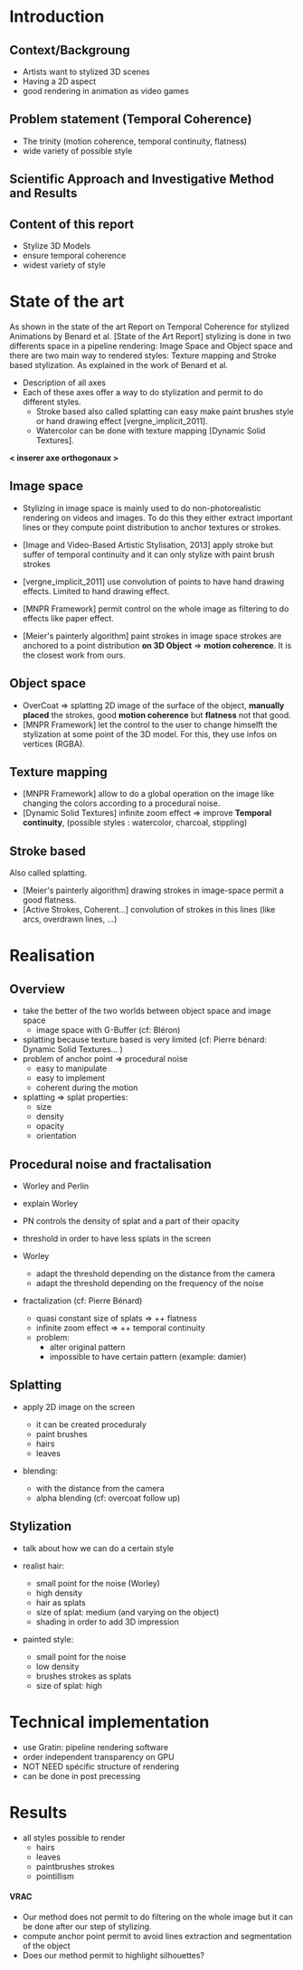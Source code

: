 # Introduction

## Context/Backgroung
* Artists want to stylized 3D scenes
* Having a 2D aspect
* good rendering in animation as video games

## Problem statement (Temporal Coherence)
* The trinity (motion coherence, temporal continuity, flatness)
* wide variety of possible style


## Scientific Approach and Investigative Method and Results


## Content of this report

* Stylize 3D Models
* ensure temporal coherence
* widest variety of style

# State of the art

As shown in the state of the art Report on Temporal Coherence for stylized Animations by Benard et al. [State of the Art Report] stylizing is done in two differents space in a pipeline rendering: Image Space and Object space and there are two main way to rendered styles: Texture mapping and Stroke based stylization. As explained in the work of Benard et al.


* Description of all axes
* Each of these axes offer a way to do stylization and permit to do different styles.
    * Stroke based also called splatting can easy make paint brushes style or hand drawing effect [vergne_implicit_2011].
    * Watercolor can be done with texture mapping [Dynamic Solid Textures].


**< inserer axe orthogonaux >**

## Image space

* Stylizing in image space is mainly used to do non-photorealistic rendering on videos and images. To do this they either extract important lines or they compute point distribution to anchor textures or strokes.

* [Image and Video-Based Artistic Stylisation, 2013] apply stroke but suffer of temporal continuity and it can only stylize with paint brush strokes
* [vergne_implicit_2011] use convolution of points to have hand drawing effects. Limited to hand drawing effect.
* [MNPR Framework] permit control on the whole image as filtering to do effects like paper effect.
* [Meier's painterly algorithm] paint strokes in image space strokes are anchored to a point distribution **on 3D Object** => **motion coherence**. It is the closest work from ours.

## Object space

* OverCoat => splatting 2D image of the surface of the object, **manually placed** the strokes, good **motion coherence** but **flatness** not that good.
* [MNPR Framework] let the control to the user to change himselft the stylization at some point of the 3D model. For this, they use infos on vertices (RGBA).

## Texture mapping

* [MNPR Framework] allow to do a global operation on the image like changing the colors according to a procedural noise.
* [Dynamic Solid Textures] infinite zoom effect =>  improve **Temporal continuity**,  (possible styles : watercolor, charcoal, stippling)

## Stroke based

Also called splatting.

* [Meier's painterly algorithm] drawing strokes in image-space permit a good flatness.
* [Active Strokes, Coherent...] convolution of strokes in this lines (like arcs, overdrawn lines, ...)  

# Realisation

## Overview

* take the better of the two worlds between object space and image space
    * image space with G-Buffer (cf: Bléron)
* splatting because texture based is very limited (cf: Pierre bénard: Dynamic Solid Textures... )
* problem of anchor point => procedural noise
    * easy to manipulate
    * easy to implement
    * coherent during the motion
* splatting => splat properties:
    * size
    * density
    * opacity
    * orientation


## Procedural noise and fractalisation

* Worley and Perlin
* explain Worley
* PN controls the density of splat and a part of their opacity
* threshold in order to have less splats in the screen
* Worley
    * adapt the threshold depending on the distance from the camera
    * adapt the threshold depending on the frequency of the noise

* fractalization (cf: Pierre Bénard)
    * quasi constant size of splats => ++ flatness
    * infinite zoom effect => ++ temporal continuity
    * problem:
        * alter original pattern
        * impossible to have certain pattern (example: damier)

## Splatting

* apply 2D image on the screen
    * it can be created proceduraly
    * paint brushes
    * hairs
    * leaves

* blending:
    * with the distance from the camera
    * alpha blending (cf: overcoat follow up)


## Stylization

* talk about how we can do a certain style

* realist hair:
    * small point for the noise (Worley)
    * high density
    * hair as splats
    * size of splat: medium (and varying on the object)
    * shading in order to add 3D impression
* painted style:
    * small point for the noise
    * low density
    * brushes strokes as splats
    * size of splat: high

# Technical implementation

* use Gratin: pipeline rendering software
* order independent transparency on GPU
* NOT NEED spécific structure of rendering
* can be done in post precessing


# Results

* all styles possible to render
    * hairs
    * leaves
    * paintbrushes strokes
    * pointillism

#### VRAC

* Our method does not permit to do filtering on the whole image but it can be done after our step of stylizing.
* compute anchor point permit to avoid lines extraction and segmentation of the object
* Does our method permit to highlight silhouettes?
